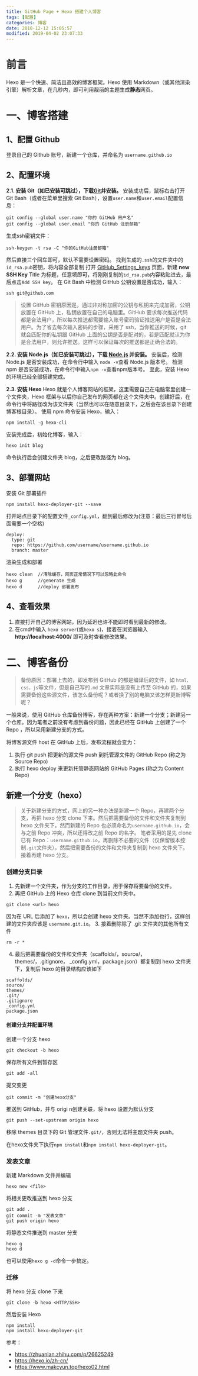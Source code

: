 ```yaml
---
title: GitHub Page + Hexo 搭建个人博客
tags: [配置]
categories: 博客
date: 2018-12-12 15:05:57
modified: 2019-04-02 23:07:33
---
```

# 前言
Hexo 是一个快速、简洁且高效的博客框架。Hexo 使用 Markdown（或其他渲染引擎）解析文章，在几秒内，即可利用靓丽的主题生成**静态**网页。
# 一、博客搭建
## 1、配置 Github
登录自己的 Github 账号，新建一个仓库，并命名为 `username.github.io`
## 2、配置环境
**2.1. 安装 Git（如已安装可跳过），下载[Git](https://git-scm.com/download/win)并安装。**
安装成功后，鼠标右击打开 Git Bash（或者在菜单里搜索 Git Bash），设置`user.name`和`user.email`配置信息：
```
git config --global user.name "你的 GitHub 用户名"
git config --global user.email "你的 GitHub 注册邮箱"
```
生成ssh密钥文件：
```
ssh-keygen -t rsa -C "你的GitHub注册邮箱"
```
然后直接三个回车即可，默认不需要设置密码。
找到生成的`.ssh`的文件夹中的`id_rsa.pub`密钥，将内容全部复制
打开 [GitHub_Settings_keys](https://github.com/settings/keys) 页面，新建 **new SSH Key**
Title 为标题，任意填即可，将刚刚复制的`id_rsa.pub`内容粘贴进去，最后点击`Add SSH key`。
在 Git Bash 中检测 GitHub 公钥设置是否成功，输入：
```
ssh git@github.com
```
>设置 GitHub 密钥原因是，通过非对称加密的公钥与私钥来完成加密，公钥放置在 GitHub 上，私钥放置在自己的电脑里。GitHub 要求每次推送代码都是合法用户，所以每次推送都需要输入账号密码验证推送用户是否是合法用户。为了省去每次输入密码的步骤，采用了 ssh，当你推送的时候，git 就会匹配你的私钥跟 GitHub 上面的公钥是否是配对的，若是匹配就认为你是合法用户，则允许推送。这样可以保证每次的推送都是正确合法的。

**2.2. 安装 Node.js（如已安装可跳过），下载 [Node.js](https://nodejs.org/en/download/) 并安装。**
安装后，检测 Node.js 是否安装成功，在命令行中输入 `node -v`查看 Node.js 版本号。
检测 npm 是否安装成功，在命令行中输入`npm -v`查看npm版本号。
至此，安装 Hexo 的环境已经全部搭建完成。

**2.3. 安装 Hexo**
Hexo 就是个人博客网站的框架，这里需要自己在电脑常里创建一个文件夹，Hexo 框架与以后你自己发布的网页都在这个文件夹中。创建好后，在命令行中将路径改为该文件夹（当然也可以在随意目录下，之后会在该目录下创建博客根目录）。
使用 npm 命令安装 Hexo，输入：
```
npm install -g hexo-cli 
```
安装完成后，初始化博客，输入：
```
hexo init blog
```
命令执行后会创建文件夹 blog，之后更改路径为 blog。
## 3、部署网站
安装 Git 部署插件
```
npm install hexo-deployer-git --save
```
打开站点目录下的配置文件`_config.yml`，翻到最后修改为(注意：最后三行冒号后面需要一个空格)
```
deploy:
  type: git
  repo: https://github.com/username/username.github.io
  branch: master
```
渲染生成和部署
```
hexo clean  //清除缓存，网页正常情况下可以忽略此命令
hexo g      //generate 生成
hexo d      //deploy 部署发布
```
## 4、查看效果
1. 直接打开自己的博客网站，因为延迟也许不能即时看到最新的修改。
2. 在cmd中输入 `hexo server`(或`hexo s`)，接着在浏览器输入 **http://localhost:4000/** 即可及时查看修改效果。

# 二、博客备份
>备份原因：部署上去的，即发布到 GitHub 的都是编译后的文件，如 `html、css，js`等文件，但是自己写的`.md` 文章实际是没有上传至 GitHub 的，如果需要备份这些源文件，该怎么备份呢？或者换了别的电脑又该怎样更新博客呢？

一般来说，使用 GitHub 仓库备份博客，存在两种方案：新建一个分支；新建另一个仓库。因为笔者之前没有考虑到备份问题，因此已经在 GitHub 上创建了一个 Repo ，所以采用新建分支的方式。

将博客源文件 host 在 GitHub 上后，发布流程就会变为：
1. 执行 git push 把更新的源文件 push 到托管源文件的 GitHub Repo (称之为 Source Repo)
2. 执行 hexo deploy 来更新托管静态网站的 GitHub Pages (称之为 Content Repo)
   
## 新建一个分支（hexo）
>关于新建分支的方式，网上的另一种办法是新建一个 Repo，再建两个分支，再把 hexo 分支 clone 下来。然后把需要备份的文件和文件夹复制到 hexo 文件夹下。然而新建的 Repo 也必须命名为`username.github.io`，会与之前 Repo 冲突，所以还得改之前 Repo 的名字。
>笔者采用的是先 clone 已有 Repo：`username.github.io`，再删除不必要的文件（仅保留版本控制`.git`文件夹），然后把需要备份的文件和文件夹复制到 hexo 文件夹下。接着再建 hexo 分支。

### 创建分支目录
1. 先新建一个文件夹，作为分支的工作目录，用于保存将要备份的文件。
2. 再把 GitHub 上的 Hexo 仓库 clone 到当前文件夹中。
~~~
git clone <url> hexo
~~~
因为在 URL 后添加了 `hexo`，所以会创建 hexo 文件夹。当然不添加也行，这样创建的文件夹应该是 `username.git.io`。
3. 接着删除除了 .git 文件夹的其他所有文件
~~~
rm -r *
~~~
4. 最后把需要备份的文件和文件夹（scaffolds/，source/，themes/，.gitignore，
_config.yml，package.json）都复制到 hexo 文件夹下，复制后 hexo 的目录结构应该如下
~~~
scaffolds/
source/
themes/
.git/
.gitignore
_config.yml
package.json
~~~

#### 创建分支并配置环境
创建一个分支 hexo
~~~
git checkout -b hexo
~~~
保存所有文件到暂存区
~~~
git add -all
~~~
提交变更
~~~
git commit -m "创建hexo分支"
~~~
推送到 GitHub，并与 origi n创建关联，将 hexo 设置为默认分支
~~~
git push --set-upstream origin hexo
~~~
移除 themes 目录下的 Git 管理文件`.git/`，否则无法将主题文件夹 push。

在hexo文件夹下执行`npm install`和`npm install hexo-deployer-git`。

### 发表文章
新建 Markdown 文件并编辑
~~~
hexo new <file>
~~~
将相关更改推送到 hexo 分支
~~~
git add .
git commit -m "发表文章"
git push origin hexo
~~~
将静态文件推送到 master 分支
~~~
hexo g
hexo d
~~~
也可以使用`hexo g -d`命令一步搞定。

### 迁移
将 hexo 分支 clone 下来
~~~
git clone -b hexo <HTTP/SSH>
~~~
然后安装 Hexo
~~~
npm install
npm install hexo-deployer-git
~~~

参考：
- https://zhuanlan.zhihu.com/p/26625249
- https://hexo.io/zh-cn/
- https://www.makcyun.top/hexo02.html